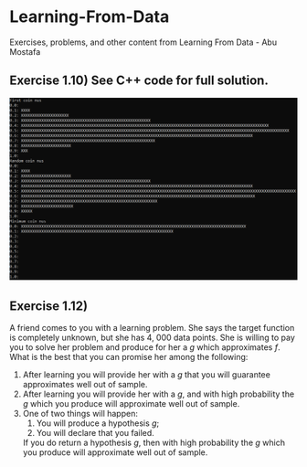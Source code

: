 # Learning-From-Data
Exercises, problems, and other content from Learning From Data - Abu Mostafa

## Exercise 1.10) See C++ code for full solution.
<img src="https://github.com/nps6-uwf/Learning-From-Data/blob/main/assets/histo.PNG?raw=true"></img>

## Exercise 1.12)

A friend comes to you with a learning problem. She says the target function is completely unknown, but she has 4, 000 data points. She is 
willing to pay you to solve her problem and produce for her a <i>g</i> which 
approximates <i>f</i>. What is the best that you can promise her among the 
following: 

<ol>
  <li>After learning you will provide her with a <i>g</i> that you will guarantee 
approximates well out of sample. </li>  
  <li>After learning you will provide her with a <i>g</i>, and with high probability 
the <i>g</i> which you produce will approximate well out of sample. </li>
  <li>
  One of two things will happen: 

  <ol>
    <li>
    You will produce a hypothesis <i>g</i>; 
    </li>
    <li>
    You will declare that you failed. 
    </li>
  </ol>
  If you do return a hypothesis <i>g</i>, then with high probability  the <i>g</i> which 
  you produce will approximate well out of sample. 
  </li>
</ol>

